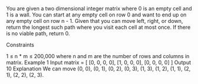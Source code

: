 You are given a two dimensional integer matrix where 0 is an empty cell and 1 is a wall. You can start at any empty cell on row 0 and want to end up on any empty cell on row n - 1. Given that you can move left, right, or down, return the longest such path where you visit each cell at most once. If there is no viable path, return 0.

Constraints

1 ≤ n * m ≤ 200,000 where n and m are the number of rows and columns in matrix.
Example 1
Input
matrix = [
    [0, 0, 0, 0],
    [1, 0, 0, 0],
    [0, 0, 0, 0]
]
Output
10
Explanation
We can move (0, 0), (0, 1), (0, 2), (0, 3), (1, 3), (1, 2), (1, 1), (2, 1), (2, 2), (2, 3).
